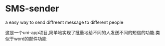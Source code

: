 # SMS-sender
a easy way to send diffreent message to different people

这是一个uni-app项目,简单地实现了批量地给不同的人发送不同的短信的功能.类似于word的邮件功能
